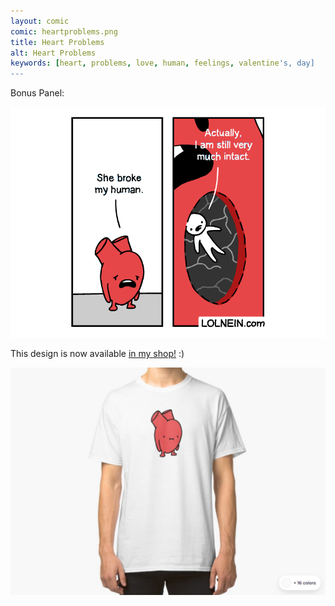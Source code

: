 ```yaml
---
layout: comic
comic: heartproblems.png
title: Heart Problems
alt: Heart Problems
keywords: [heart, problems, love, human, feelings, valentine's, day]
---
```


Bonus Panel:

![Heart Problems Bonus Panel](/images/heartproblems_bonus.png)


This design is now available [in my shop!](https://www.redbubble.com/shop/Lolnein) :)

[![Heart Problems Shirt](/images/heartproblems_shirt.png)](https://www.redbubble.com/shop/Lolnein)